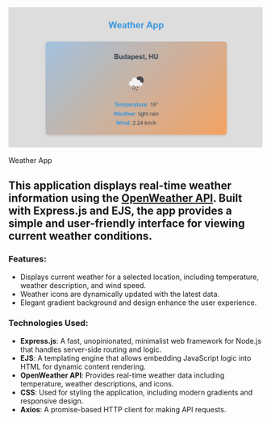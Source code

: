 ![1725908574543](image/README/1725908574543.png)



Weather App

## This application displays real-time weather information using the [OpenWeather API](https://openweathermap.org/api). Built with Express.js and EJS, the app provides a simple and user-friendly interface for viewing current weather conditions.

### Features:

- Displays current weather for a selected location, including temperature, weather description, and wind speed.
- Weather icons are dynamically updated with the latest data.
- Elegant gradient background and design enhance the user experience.

### Technologies Used:

- **Express.js**: A fast, unopinionated, minimalist web framework for Node.js that handles server-side routing and logic.
- **EJS**: A templating engine that allows embedding JavaScript logic into HTML for dynamic content rendering.
- **OpenWeather API**: Provides real-time weather data including temperature, weather descriptions, and icons.
- **CSS**: Used for styling the application, including modern gradients and responsive design.
- **Axios**: A promise-based HTTP client for making API requests.
